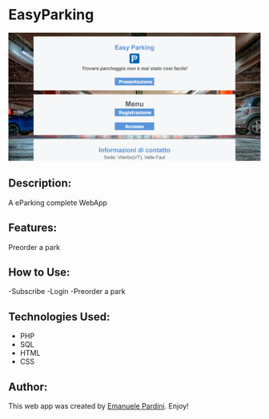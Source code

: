 # EasyParking
![Home Page](images/homepage.png)
## Description:
A eParking complete WebApp

## Features:
Preorder a park

## How to Use:

-Subscribe
-Login
-Preorder a park

## Technologies Used:

- PHP
- SQL
- HTML
- CSS

## Author:

This web app was created by [Emanuele Pardini](http://emanuelepardini.altervista.org/).
Enjoy!
